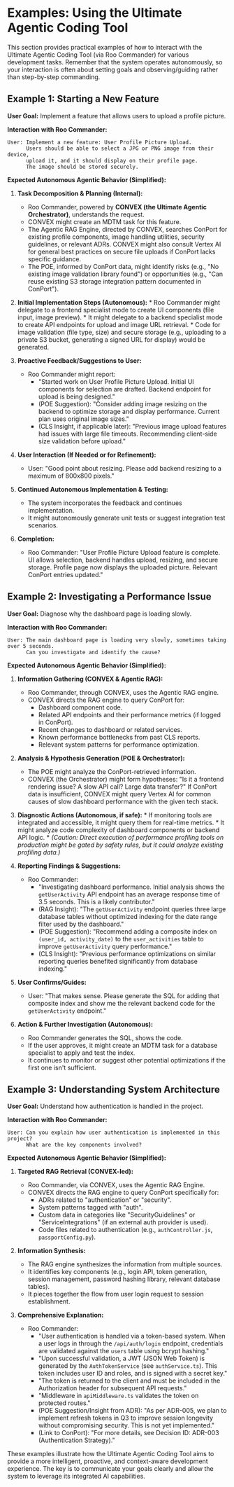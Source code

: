 # Examples: Using the Ultimate Agentic Coding Tool

This section provides practical examples of how to interact with the Ultimate Agentic Coding Tool (via Roo Commander) for various development tasks. Remember that the system operates autonomously, so your interaction is often about setting goals and observing/guiding rather than step-by-step commanding.

## Example 1: Starting a New Feature

**User Goal:** Implement a feature that allows users to upload a profile picture.

**Interaction with Roo Commander:**

```
User: Implement a new feature: User Profile Picture Upload.
      Users should be able to select a JPG or PNG image from their device,
      upload it, and it should display on their profile page.
      The image should be stored securely.
```

**Expected Autonomous Agentic Behavior (Simplified):**

1.  **Task Decomposition & Planning (Internal):**
    *   Roo Commander, powered by **CONVEX (the Ultimate Agentic Orchestrator)**, understands the request.
    *   CONVEX might create an MDTM task for this feature.
    *   The Agentic RAG Engine, directed by CONVEX, searches ConPort for existing profile components, image handling utilities, security guidelines, or relevant ADRs. CONVEX might also consult Vertex AI for general best practices on secure file uploads if ConPort lacks specific guidance.
    *   The POE, informed by ConPort data, might identify risks (e.g., "No existing image validation library found") or opportunities (e.g., "Can reuse existing S3 storage integration pattern documented in ConPort").
 
 2.  **Initial Implementation Steps (Autonomous):**
    *   Roo Commander might delegate to a frontend specialist mode to create UI components (file input, image preview).
    *   It might delegate to a backend specialist mode to create API endpoints for upload and image URL retrieval.
    *   Code for image validation (file type, size) and secure storage (e.g., uploading to a private S3 bucket, generating a signed URL for display) would be generated.

3.  **Proactive Feedback/Suggestions to User:**
    *   Roo Commander might report:
        *   "Started work on User Profile Picture Upload. Initial UI components for selection are drafted. Backend endpoint for upload is being designed."
        *   (POE Suggestion): "Consider adding image resizing on the backend to optimize storage and display performance. Current plan uses original image sizes."
        *   (CLS Insight, if applicable later): "Previous image upload features had issues with large file timeouts. Recommending client-side size validation before upload."

4.  **User Interaction (If Needed or for Refinement):**
    *   User: "Good point about resizing. Please add backend resizing to a maximum of 800x800 pixels."

5.  **Continued Autonomous Implementation & Testing:**
    *   The system incorporates the feedback and continues implementation.
    *   It might autonomously generate unit tests or suggest integration test scenarios.

6.  **Completion:**
    *   Roo Commander: "User Profile Picture Upload feature is complete. UI allows selection, backend handles upload, resizing, and secure storage. Profile page now displays the uploaded picture. Relevant ConPort entries updated."

## Example 2: Investigating a Performance Issue

**User Goal:** Diagnose why the dashboard page is loading slowly.

**Interaction with Roo Commander:**

```
User: The main dashboard page is loading very slowly, sometimes taking over 5 seconds.
      Can you investigate and identify the cause?
```

**Expected Autonomous Agentic Behavior (Simplified):**

1.  **Information Gathering (CONVEX & Agentic RAG):**
    *   Roo Commander, through CONVEX, uses the Agentic RAG engine.
    *   CONVEX directs the RAG engine to query ConPort for:
        *   Dashboard component code.
        *   Related API endpoints and their performance metrics (if logged in ConPort).
        *   Recent changes to dashboard or related services.
        *   Known performance bottlenecks from past CLS reports.
        *   Relevant system patterns for performance optimization.

2.  **Analysis & Hypothesis Generation (POE & Orchestrator):**
    *   The POE might analyze the ConPort-retrieved information.
    *   CONVEX (the Orchestrator) might form hypotheses: "Is it a frontend rendering issue? A slow API call? Large data transfer?" If ConPort data is insufficient, CONVEX might query Vertex AI for common causes of slow dashboard performance with the given tech stack.
 
 3.  **Diagnostic Actions (Autonomous, if safe):**
    *   If monitoring tools are integrated and accessible, it might query them for real-time metrics.
    *   It might analyze code complexity of dashboard components or backend API logic.
    *   *(Caution: Direct execution of performance profiling tools on production might be gated by safety rules, but it could analyze existing profiling data.)*

4.  **Reporting Findings & Suggestions:**
    *   Roo Commander:
        *   "Investigating dashboard performance. Initial analysis shows the `getUserActivity` API endpoint has an average response time of 3.5 seconds. This is a likely contributor."
        *   (RAG Insight): "The `getUserActivity` endpoint queries three large database tables without optimized indexing for the date range filter used by the dashboard."
        *   (POE Suggestion): "Recommend adding a composite index on `(user_id, activity_date)` to the `user_activities` table to improve `getUserActivity` query performance."
        *   (CLS Insight): "Previous performance optimizations on similar reporting queries benefited significantly from database indexing."

5.  **User Confirms/Guides:**
    *   User: "That makes sense. Please generate the SQL for adding that composite index and show me the relevant backend code for the `getUserActivity` endpoint."

6.  **Action & Further Investigation (Autonomous):**
    *   Roo Commander generates the SQL, shows the code.
    *   If the user approves, it might create an MDTM task for a database specialist to apply and test the index.
    *   It continues to monitor or suggest other potential optimizations if the first one isn't sufficient.

## Example 3: Understanding System Architecture

**User Goal:** Understand how authentication is handled in the project.

**Interaction with Roo Commander:**

```
User: Can you explain how user authentication is implemented in this project?
      What are the key components involved?
```

**Expected Autonomous Agentic Behavior (Simplified):**

1.  **Targeted RAG Retrieval (CONVEX-led):**
    *   Roo Commander, via CONVEX, uses the Agentic RAG Engine.
    *   CONVEX directs the RAG engine to query ConPort specifically for:
        *   ADRs related to "authentication" or "security".
        *   System patterns tagged with "auth".
        *   Custom data in categories like "SecurityGuidelines" or "ServiceIntegrations" (if an external auth provider is used).
        *   Code files related to authentication (e.g., `authController.js`, `passportConfig.py`).

2.  **Information Synthesis:**
    *   The RAG engine synthesizes the information from multiple sources.
    *   It identifies key components (e.g., login API, token generation, session management, password hashing library, relevant database tables).
    *   It pieces together the flow from user login request to session establishment.

3.  **Comprehensive Explanation:**
    *   Roo Commander:
        *   "User authentication is handled via a token-based system. When a user logs in through the `/api/auth/login` endpoint, credentials are validated against the `users` table using bcrypt hashing."
        *   "Upon successful validation, a JWT (JSON Web Token) is generated by the `AuthTokenService` (see `authService.ts`). This token includes user ID and roles, and is signed with a secret key."
        *   "The token is returned to the client and must be included in the Authorization header for subsequent API requests."
        *   "Middleware in `apiMiddleware.ts` validates the token on protected routes."
        *   (POE Suggestion/Insight from ADR): "As per ADR-005, we plan to implement refresh tokens in Q3 to improve session longevity without compromising security. This is not yet implemented."
        *   (Link to ConPort): "For more details, see Decision ID: ADR-003 (Authentication Strategy)."

These examples illustrate how the Ultimate Agentic Coding Tool aims to provide a more intelligent, proactive, and context-aware development experience. The key is to communicate your goals clearly and allow the system to leverage its integrated AI capabilities.